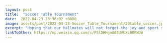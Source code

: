 ```yaml
---
layout: post
title:  "Soccer Table Tournament"
date:  2022-04-23 23:36:02 +0800
image: assets/post/2022-04-23-Soccer_Table_Tournament/20table_soccer.jpg
excerpt: "Hoping that our hallmates will not forget the joy and sport spirit brought to us by football, the \"Soccer Table Tournament\" came into being."
linkToOther: https://mp.weixin.qq.com/s/FSlDHHgmA08dVUXL00RWJA
---
```


